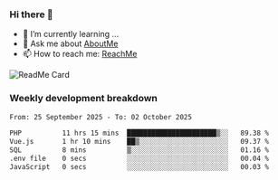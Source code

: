 ### Hi there 👋

- 🌱 I’m currently learning ...
- 💬 Ask me about [AboutMe](https://www.itzcy.com/about)
- 📫 How to reach me: [ReachMe](https://www.itzcy.com/about)

![ReadMe Card](https://github-readme-stats-ten-gilt.vercel.app/api?username=SuperChenYun&show_icons=true&title_color=fff&icon_color=79ff97&text_color=9f9f9f&bg_color=151515&hide_border=true)

### Weekly development breakdown
<!--START_SECTION:waka-->

```txt
From: 25 September 2025 - To: 02 October 2025

PHP          11 hrs 15 mins  ██████████████████████▒░░   89.38 %
Vue.js       1 hr 10 mins    ██▒░░░░░░░░░░░░░░░░░░░░░░   09.37 %
SQL          8 mins          ▒░░░░░░░░░░░░░░░░░░░░░░░░   01.16 %
.env file    0 secs          ░░░░░░░░░░░░░░░░░░░░░░░░░   00.04 %
JavaScript   0 secs          ░░░░░░░░░░░░░░░░░░░░░░░░░   00.03 %
```

<!--END_SECTION:waka-->
